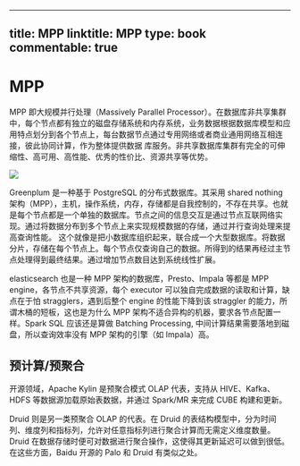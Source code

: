 
---
title: MPP
linktitle: MPP
type: book
commentable: true
---

# MPP

MPP 即大规模并行处理（Massively Parallel Processor）。在数据库非共享集群中，每个节点都有独立的磁盘存储系统和内存系统，业务数据根据数据库模型和应用特点划分到各个节点上，每台数据节点通过专用网络或者商业通用网络互相连接，彼此协同计算，作为整体提供数据 库服务。非共享数据库集群有完全的可伸缩性、高可用、高性能、优秀的性价比、资源共享等优势。

![](https://tva1.sinaimg.cn/large/007rAy9hgy1g3tie3qeywj30go0aaq3u.jpg)

Greenplum 是一种基于 PostgreSQL 的分布式数据库。其采用 shared nothing 架构（MPP），主机，操作系统，内存，存储都是自我控制的，不存在共享。也就是每个节点都是一个单独的数据库。节点之间的信息交互是通过节点互联网络实现。通过将数据分布到多个节点上来实现规模数据的存储，通过并行查询处理来提高查询性能。
这个就像是把小数据库组织起来，联合成一个大型数据库。将数据分片，存储在每个节点上。每个节点仅查询自己的数据。所得到的结果再经过主节点处理得到最终结果。通过增加节点数目达到系统线性扩展。

elasticsearch 也是一种 MPP 架构的数据库，Presto、Impala 等都是 MPP engine，各节点不共享资源，每个 executor 可以独自完成数据的读取和计算，缺点在于怕 stragglers，遇到后整个 engine 的性能下降到该 straggler 的能力，所谓木桶的短板，这也是为什么 MPP 架构不适合异构的机器，要求各节点配置一样。Spark SQL 应该还是算做 Batching Processing, 中间计算结果需要落地到磁盘，所以查询效率没有 MPP 架构的引擎（如 Impala）高。

## 预计算/预聚合

开源领域，Apache Kylin 是预聚合模式 OLAP 代表，支持从 HIVE、Kafka、HDFS 等数据源加载原始表数据，并通过 Spark/MR 来完成 CUBE 构建和更新。

Druid 则是另一类预聚合 OLAP 的代表。在 Druid 的表结构模型中，分为时间列、维度列和指标列，允许对任意指标列进行聚合计算而无需定义维度数量。Druid 在数据存储时便可对数据进行聚合操作，这使得其更新延迟可以做到很低。在这些方面，Baidu 开源的 Palo 和 Druid 有类似之处。

    